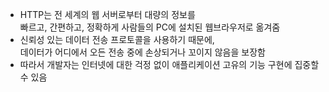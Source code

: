 - HTTP는 전 세계의 웹 서버로부터 대량의 정보를<br>빠르고, 간편하고, 정확하게 사람들의 PC에 설치된 웹브라우저로 옮겨줌
- 신뢰성 있는 데이터 전송 프로토콜을 사용하기 때문에,<br>데이터가 어디에서 오든 전송 중에 손상되거나 꼬이지 않음을 보장함
- 따라서 개발자는 인터넷에 대한 걱정 없이 애플리케이션 고유의 기능 구현에 집중할 수 있음
